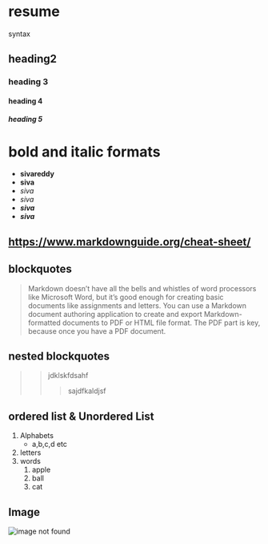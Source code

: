 # resume
syntax
## heading2
### heading 3
#### heading 4
##### heading 5
# bold and italic formats
- **sivareddy**
- __siva__
- *siva*
- _siva_
- _**siva**_
- __*siva*__
## https://www.markdownguide.org/cheat-sheet/
## blockquotes
> Markdown doesn’t have all the bells and whistles of word processors like Microsoft Word, but it’s good enough for creating basic documents like assignments and letters. You can use a Markdown document authoring application to create and export Markdown-formatted documents to PDF or HTML file format. The PDF part is key, because once you have a PDF document.
## nested blockquotes
>> jdklskfdsahf
>>> sajdfkaldjsf
## ordered list & Unordered List
1. Alphabets
    - a,b,c,d etc
2. letters
3. words
    1. apple
    2. ball
    3. cat
## Image
![image not found](https://www.google.com/url?sa=i&url=https%3A%2F%2Fpixabay.com%2Fimages%2Fsearch%2Fnature%2F&psig=AOvVaw0ocKgLPTXBUjgXCwpw8DFW&ust=1612328386998000&source=images&cd=vfe&ved=0CAIQjRxqFwoTCNjgocW1yu4CFQAAAAAdAAAAABAD)
